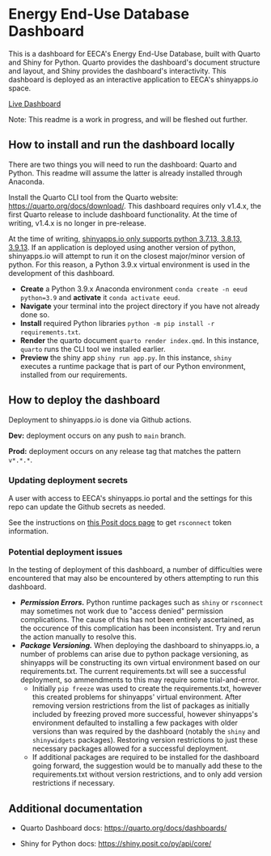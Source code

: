 # Energy End-Use Database Dashboard

This is a dashboard for EECA's Energy End-Use Database, built with Quarto and Shiny for Python. Quarto provides the dashboard's document structure and layout, and Shiny provides the dashboard's interactivity. This dashboard is deployed as an interactive application to EECA's shinyapps.io space.

[Live Dashboard](https://eeca-nz.shinyapps.io/eeud_dashboard_quarto/)

Note: This readme is a work in progress, and will be fleshed out further.

## How to install and run the dashboard locally

There are two things you will need to run the dashboard: Quarto and Python. This readme will assume the latter is already installed through Anaconda.

Install the Quarto CLI tool from the Quarto website: https://quarto.org/docs/download/. This dashboard requires only v1.4.x, the first Quarto release to include dashboard functionality. At the time of writing, v1.4.x is no longer in pre-release.

At the time of writing, [shinyapps.io only supports python 3.7.13, 3.8.13, 3.9.13](https://docs.posit.co/shinyapps.io/getting-started.html#deploying-applications-1). If an application is deployed using another version of python, shinyapps.io will attempt to run it on the closest major/minor version of python. For this reason, a Python 3.9.x virtual environment is used in the development of this dashboard.

-  **Create** a Python 3.9.x Anaconda environment `conda create -n eeud python=3.9` and **activate** it `conda activate eeud`.
-  **Navigate** your terminal into the project directory if you have not already done so.
-  **Install** required Python libraries `python -m pip install -r requirements.txt`.
-  **Render** the quarto document `quarto render index.qmd`. In this instance, `quarto` runs the CLI tool we installed earlier.
-  **Preview** the shiny app `shiny run app.py`. In this instance, `shiny` executes a runtime package that is part of our Python environment, installed from our requirements.

## How to deploy the dashboard

Deployment to shinyapps.io is done via Github actions.

**Dev:** deployment occurs on any push to `main` branch.

**Prod:** deployment occurs on any release tag that matches the pattern `v*.*.*`.

### Updating deployment secrets

A user with access to EECA's shinyapps.io portal and the settings for this repo can update the Github secrets as needed.

See the instructions on [this Posit docs page](https://docs.posit.co/shinyapps.io/getting-started.html#deploying-applications-1) to get `rsconnect` token information.

### Potential deployment issues

In the testing of deployment of this dashboard, a number of difficulties were encountered that may also be encountered by others attempting to run this dashboard.

-  **_Permission Errors._** Python runtime packages such as `shiny` or `rsconnect` may sometimes not work due to "access denied" permission complications. The cause of this has not been entirely ascertained, as the occurence of this complication has been inconsistent. Try and rerun the action manually to resolve this.
-  **_Package Versioning._** When deploying the dashboard to shinyapps.io, a number of problems can arise due to python package versioning, as shinyapps will be constructing its own virtual environment based on our requirements.txt. The current requirements.txt will see a successful deployment, so ammendments to this may require some trial-and-error.
   -  Initially `pip freeze` was used to create the requirements.txt, however this created problems for shinyapps' virtual environment. After removing version restrictions from the list of packages as initially included by freezing proved more successful, however shinyapps's environment defaulted to installing a few packages with older versions than was required by the dashboard (notably the `shiny` and `shinywidgets` packages). Restoring version restrictions to just these necessary packages allowed for a successful deployment.
   -  If additional packages are required to be installed for the dashboard going forward, the suggestion would be to manually add these to the requirements.txt without version restrictions, and to only add version restrictions if necessary.

## Additional documentation

-  Quarto Dashboard docs: https://quarto.org/docs/dashboards/

-  Shiny for Python docs: https://shiny.posit.co/py/api/core/
